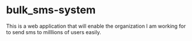 # bulk_sms-system
This is a web application that will enable the organization I am working for to send sms to milllions of users easily. 
